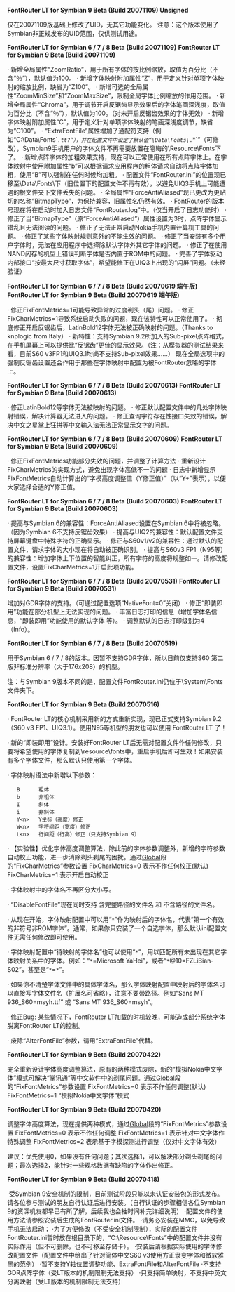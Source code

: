 **FontRouter LT for Symbian 9 Beta (Build 20071109) Unsigned**

仅在20071109版基础上修改了UID，无其它功能变化。
注意：这个版本使用了Symbian非正规发布的UID范围，仅供测试用途。


**FontRouter LT for Symbian 6 / 7 / 8 Beta (Build 20071109)**
**FontRouter LT for Symbian 9 Beta (Build 20071109)**

· 新增全局属性“ZoomRatio”，用于所有字体的按比例缩放，取值为百分比（不含“％”），默认值为100。
· 新增字体映射附加属性“Z”，用于定义针对单项字体映射的缩放比例，缺省为“Z100”。
· 新增可选的全局属性“ZoomMinSize”和“ZoomMaxSize”，限制全局字体比例缩放的作用范围。
· 新增全局属性“Chroma”，用于调节开启反锯齿显示效果后的字体笔画深浅度，取值为百分比（不含“％”），默认值为100。（对未开启反锯齿效果的字体无效）
· 新增字体映射附加属性“C”，用于定义针对单项字体映射的笔画深浅度调节，缺省为“C100”。
· “ExtraFontFile”属性增加了通配符支持（例如“C:\Data\Fonts\`*`.tt?”），并在配置文件中设定了默认值“\Data\Fonts\`*`.`*`”（可修改），Symbian9手机用户的字体文件不再需要放置在隐晦的\Resource\Fonts下了。
· 新增点阵字体的加粗效果支持，现在可以正常使用在所有点阵字体上。在字体映射中使用附加属性“b”可以根据请求应用程序的粗体请求自动将点阵字体加粗，使用“B”可以强制在任何时候均加粗。
· 配置文件“FontRouter.ini”的位置现已移至\Data\Fonts\下（旧位置下的配置文件不再有效），以避免UIQ3手机上可能遭遇的根文件夹下文件丢失的问题。
· 全局属性“ForceAntiAliased”现已更改为更贴切的名称“BitmapType”，为保持兼容，旧属性名仍然有效。
· FontRouter的版本号现在将在启动时加入日志文件“FontRouter.log”中。（仅当开启了日志功能时）
· 修正了当“BitmapType”（原“ForceAntiAliased”）属性设置为3时，点阵字体显示错乱且无法阅读的问题。
· 修正了无法正常启动Nokia手机内置计算机工具的问题。
· 修正了某些字体映射规则意外的不能生效的问题。
· 修正了当安装有多个用户字体时，无法在应用程序中选择除默认字体外其它字体的问题。
· 修正了在使用NAND闪存的机型上错误判断字体是否内置于ROM中的问题。
· 完善了字体驱动内部接口“按最大尺寸获取字体”，希望能修正在UIQ3上出现的“闪屏”问题。（未经验证）


**FontRouter LT for Symbian 6 / 7 / 8 Beta (Build 20070619 端午版)**
**FontRouter LT for Symbian 9 Beta (Build 20070619 端午版)**

· 修正FixFontMetrics=1可能导致异常的过度剃头（尾）问题。
· 修正FixCharMetrics=1导致系统启动失败的问题，现在该特性可以正常使用了。
· 彻底修正开启反锯齿后，LatinBold12字体无法被正确映射的问题。（Thanks to knplogic from Italy）
· 新特性：支持Symbian 9.2所加入的Sub-pixel点阵格式，在手机屏幕上可以提供比“反锯齿”更佳的显示效果。（注：从模拟器的测试结果来看，目前S60 v3FP1和UIQ3.1均尚不支持Sub-pixel效果……）
现在全局选项中的强制反锯齿设置还会作用于那些在字体映射中配置为被FontRouter忽略的字体上。


**FontRouter LT for Symbian 6 / 7 / 8 Beta (Build 20070613)**
**FontRouter LT for Symbian 9 Beta (Build 20070613)**

· 修正LatinBold12等字体无法被映射的问题。
· 修正默认配置文件中的几处字体映射错误，解决计算器无法进入的问题。
· 修正查询字符存在性接口失效的错误，解决中文之星掌上狂拼等中文输入法无法正常显示文字的问题。


**FontRouter LT for Symbian 6 / 7 / 8 Beta (Build 20070609)**
**FontRouter LT for Symbian 9 Beta (Build 20070609)**

· 修正FixFontMetrics功能部分失效的问题，并调整了计算方法
· 重新设计FixCharMetrics的实现方式，避免出现字体高低不一的问题
· 日志中新增显示FixFontMetrics自动计算出的“字模高度调整值（Y修正值）”（以“Y+”表示），以便大家选择合适的Y修正值。


**FontRouter LT for Symbian 6 / 7 / 8 Beta (Build 20070603)**
**FontRouter LT for Symbian 9 Beta (Build 20070603)**

· 提高与Symbian 6的兼容性：ForceAntiAliased设置在Symbian 6中将被忽略。（因为Symbian 6不支持反锯齿效果）
· 提高与UIQ2的兼容性：默认配置文件支持屏幕键盘中特殊字符的正确显示。
· 修正与S60v1/v2的兼容性：通过默认的配置文件，请求字体的大小现在将自动被正确识别。
· 提高与S60v3 FP1（N95等）的兼容性：增加字体上下位置的智能纠正，所有字符的高度将规整如一。请修改配置文件，设置FixCharMetrics=1开启此项功能。


**FontRouter LT for Symbian 6 / 7 / 8 Beta (Build 20070531)**
**FontRouter LT for Symbian 9 Beta (Build 20070531)**

增加对GDR字体的支持。（可通过配置选项“NativeFont=0”关闭）
· 修正“即装即用”功能在部分机型上无法实现的问题。
· 丰富日志打印的信息（增加字体名信息，“即装即用”功能使用的默认字体 等）。
· 调整默认的日志打印级别为4（Info）。


**FontRouter LT for Symbian 6 / 7 / 8 Beta (Build 20070519)**

用于Symbian 6 / 7 / 8的版本。因暂不支持GDR字体，所以目前仅支持S60 第二版非标准分辨率（大于176x208）的机型。

注：与Symbian 9版本不同的是，配置文件FontRouter.ini仍位于\System\Fonts文件夹下。


**FontRouter LT for Symbian 9 Beta (Build 20070516)**

· FontRouter LT的核心机制采用新的方式重新实现，现已正式支持Symbian 9.2 （S60 v3 FP1、UIQ3.1）。使用N95等机型的朋友也可以使用 FontRouter LT 了！

· 新的“即装即用”设计。安装好FontRouter LT后无需对配置文件作任何修改，只要将希望使用的字体复制到\resource\fonts中，重启手机后即可生效！如果安装有多个字体文件，那么默认只使用第一个字体。

· 字体映射语法中新增以下参数：
```
   B      粗体
   b      非粗体
   I      斜体
   i      非斜体
   Y<n>   Y坐标（高度）修正
   W<n>   字符间距（宽度）修正
   L<n>   行间距（行高）修正（只支持Symbian 9）
```


· 【实验性】优化字体高度调整算法，除此前的字体参数调整外，新增的字符参数自动校正功能，进一步消除剃头剃尾的困扰。通过[Global](Global.md)段的“FixCharMetrics”参数设置
FixCharMetrics=0 表示不作任何校正(默认)
FixCharMetrics=1 表示开启自动校正

· 字体映射中的字体名不再区分大小写。

· “DisableFontFile”现在同时支持 含完整路径的文件名 和 不含路径的文件名。

· 从现在开始，字体映射配置中可以用“`*`”作为映射后的字体名，代表“第一个有效的非符号非ROM字体”。通常，如果你只安装了一个自选字体，那么默认ini配置文件无需任何修改即可使用。

· 字体映射配置中“待映射的字体名”也可以使用“`*`”，用以匹配所有未出现在其它字体映射关系中的字体。例如：“`*`=Microsoft YaHei”，或者“`*`@10=FZLiBian-S02”，甚至是“`*`=`*`”。

· 如果你不清楚字体文件中的具体字体名，那么字体映射配置中映射后的字体名可以直接写字体文件名（扩展名可省略），注意不要带路径。例如“Sans MT 936\_S60=msyh.ttf” 或 “Sans MT 936\_S60=msyh”。

· 修正Bug: 某些情况下，FontRouter LT加载的时机较晚，可能造成部分系统字体脱离FontRouter LT的控制。

· 废除“AlterFontFile”参数，请用“ExtraFontFile”代替。


**FontRouter LT for Symbian 9 Beta (Build 20070422)**

完全重新设计字体高度调整算法，原有的两种模式废除，新的“模拟Nokia中文字体”模式可解决“掌讯通”等中文软件中的剃尾问题。通过[Global](Global.md)段的“FixFontMetrics”参数设置
FixFontMetrics=0 表示不作任何调整(默认)
FixFontMetrics=1 “模拟Nokia中文字体”模式


**FontRouter LT for Symbian 9 Beta (Build 20070420)**

调整字体高度算法，现在提供两种模式，通过[Global](Global.md)段的“FixFontMetrics”参数设置
FixFontMetrics=0 表示不作任何调整
FixFontMetrics=1 表示针对中文字体作特殊调整
FixFontMetrics=2 表示基于字模探测进行调整（仅对中文字体有效）

建议：优先使用0，如果没有任何问题；其次选择1，可以解决部分剃头剃尾的问题；最次选择2，能针对一些规格数据有缺陷的字体作出修正。


**FontRouter LT for Symbian 9 Beta (Build 20070418)**

·受Symbian 9安全机制的限制，目前测试阶段只能以未认证安装包的形式发布。请各位参与测试的朋友自行认证后进行安装。（自行认证的步骤相信各位Symbian 9的资深机友都早已有所了解，后续我也会抽时间补充详细说明）
·配置文件的使用方法请参照安装后生成的FontRouter.ini文件。
·请务必安装在MMC，以免导致手机无法启动；
·为了方便修改（不受安全机制限制），实际的配置文件FontRouter.ini暂时放在根目录下的，“C:\Resource\Fonts”中的配置文件并没有实际作用（但不可删除，也不可移至存储卡）。
·安装后请根据实际使用的字体修改配置文件（配置文件中给出了针对简体中文S60 v3使用方正隶变字体和微软雅黑的范例）
·暂不支持Y轴位置调整功能、ExtraFontFile和AlterFontFile
·不支持GDR点阵字体（受LT版本的机制限制无法支持）
·只支持简单映射，不支持中英文分离映射（受LT版本的机制限制无法支持）
